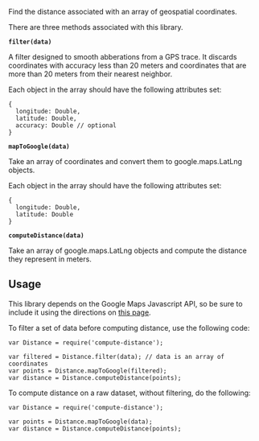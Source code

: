 Find the distance associated with an array of geospatial coordinates.

There are three methods associated with this library.

**`filter(data)`**

A filter designed to smooth abberations from a GPS trace. It discards
coordinates with accuracy less than 20 meters and coordinates that are more than
20 meters from their nearest neighbor.

Each object in the array should have the following attributes set:

    {
      longitude: Double,
      latitude: Double,
      accuracy: Double // optional
    }

**`mapToGoogle(data)`**

Take an array of coordinates and convert them to google.maps.LatLng objects.

Each object in the array should have the following attributes set:

    {
      longitude: Double,
      latitude: Double
    }

**`computeDistance(data)`**

Take an array of google.maps.LatLng objects and compute the distance they
represent in meters.

## Usage

This library depends on the Google Maps Javascript API, so be sure to include it
using the directions on [this page](https://developers.google.com/maps/documentation/javascript/).

To filter a set of data before computing distance, use the following code:

    var Distance = require('compute-distance');

    var filtered = Distance.filter(data); // data is an array of coordinates
    var points = Distance.mapToGoogle(filtered);
    var distance = Distance.computeDistance(points);

To compute distance on a raw dataset, without filtering, do the following:

    var Distance = require('compute-distance');

    var points = Distance.mapToGoogle(data);
    var distance = Distance.computeDistance(points);

